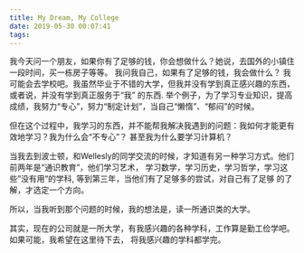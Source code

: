 ```yaml
---
title: My Dream, My College
date: 2019-05-30 00:07:41
tags:
---
```


  我今天问一个朋友，如果你有了足够的钱，你会想做什么？她说，去国外的小镇住一段时间，买一栋房子等等。
  我问我自己，如果有了足够的钱，我会做什么？
  我可能会去学校吧。我虽然毕业于不错的大学，但我并没有学到真正感兴趣的东西，或者说，并没有学到真正服务于“我”
  的东西. 举个例子，为了学习专业知识，提高成绩，我努力“专心”，努力“制定计划”，当自己“懒惰”、“郁闷”的时候。

  但在这个过程中，我学习的东西，并不能帮我解决我遇到的问题：我如何才能更有效地学习？我为什么会“不专心”？
  甚至我为什么要学习计算机？

  当我去到波士顿，和Wellesly的同学交流的时候，才知道有另一种学习方式。他们前两年是“通识教育”，他们学习艺术，
  学习数学，学习历史，学习哲学，学习这些”没有用“的学科, 等到第三年，当他们有了足够多的尝试，对自己有了足够
  的了解，才选定一个方向。

  所以，当我听到那个问题的时候，我的想法是，读一所通识类的大学。

  其实，现在的公司就是一所大学，有我感兴趣的各种学科，工作算是勤工俭学吧。如果可能，我希望在这里待下去，
  将我感兴趣的学科都学完。
